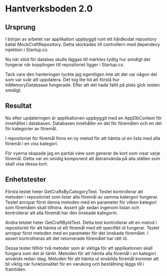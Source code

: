 # Hantverksboden 2.0

## Ursprung

I början av arbetet var applikation uppbyggd runt ett hårdkodat repository kallat MockCraftRepository. Detta skickades till controllern med dependecy injektion i Startup.cs.

Nu när stöd för databas skulle läggas till märktes tydlig hur smidigt det fungerar när kopplingen till repositoriet ligger i Startup.cs.

Tack vare den hanteringen tyckte jag egentligen inte att det var någon del som var svår att uppdatera. Det tog lite tid att förstå hur InMemoryDatabsase fungerade. Efter att det hade fallit på plats gick resten smidigt.

## Resultat

Nu efter updateringen är applikationen uppbyggd med en AppDbContext för innehållet i databasen. Databasen innehåller en del för föremålen och en del för kategorier av föremål.

I repositoriet för föremål finns en ny metod för att hämta ut en lista med alla föremål i en viss kategori.

För vyerna skapade jag en partial view som generar de kort som visar varje föremål. Detta var en smidig komponent att återanvända på alla ställen som skall visa dessa kort.

## Enhetstester

Första testet heter GetCraftsByCategoryTest. Testet kontrollerar att metoden i repositoriet som listar alla föremål av samma katergori fungerar. Testet anropar först denna metoden med en parameter för vilken kategori som föremålen skall tillhöra. Assert går sedan ingenom listan och kontrollerar att alla föremål har den önskade kategorin.

Andra tetstet heter GetCraftByIdTest. Detta test kontrollerar att en metod i repositoriet för att hämta ut ett föremål med ett specifikt id fungerar. Testet anropar först metoden med en parameter för det önskade föremålet. I assert kontrollreras att det returnerade föremålet har rätt id.

Dessa tester tillhör två metoder som är viktiga för att applikationen skall fungera som det är tänkt. Metoden för att hämta alla föremål i en kategori används redan idag. Metoden för att hämta ut enskilda föremål kommer att bli viktig när funktionalitet för en varukorg och beställning läggs till i framtiden.
